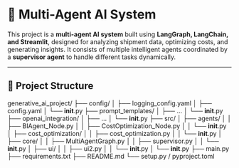 # 🚀 Multi-Agent AI System

This project is a **multi-agent AI system** built using **LangGraph, LangChain, and Streamlit**, designed for analyzing shipment data, optimizing costs, and generating insights. It consists of multiple intelligent agents coordinated by a **supervisor agent** to handle different tasks dynamically.

---

## 📂 Project Structure

generative_ai_project/
  ├── config/
  │   ├── logging_config.yaml
  │   ├── config.yaml
  │   └── __init__.py
  ├── prompt_templates/
  │   ├── ...
  │   └── __init__.py
  ├── openai_integration/
  │   ├── ...
  │   └── __init__.py
  ├── src/
  │   ├── agents/
  │   │   ├── BIAgent_Node.py
  │   │   ├── CostOptimization_Node.py
  │   │   └── __init__.py
  │   ├── cost_optimization/
  │   │   ├── cost_optimization.py
  │   │   └── __init__.py
  │   ├── core/
  │   │   ├── MultiAgentGraph.py
  │   │   ├── supervisor.py
  │   │   └── __init__.py
  │   ├── ui/
  │   │   ├── ui2.py
  │   │   └── __init__.py
  │   └── __init__.py
  ├── main.py
  ├── requirements.txt
  ├── README.md
  └── setup.py / pyproject.toml
